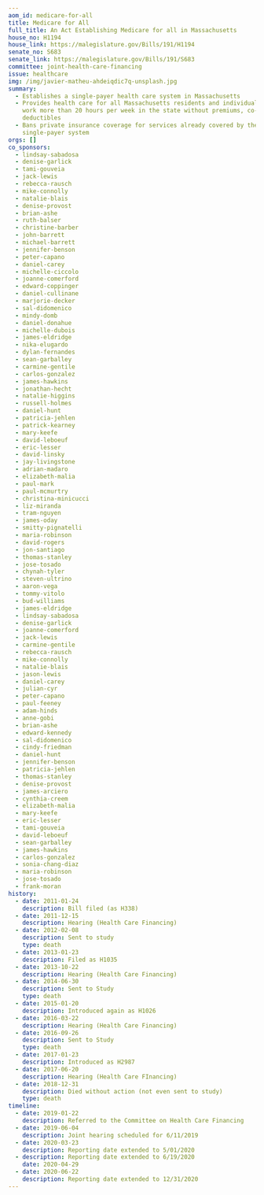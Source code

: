 ```yaml
---
aom_id: medicare-for-all
title: Medicare for All
full_title: An Act Establishing Medicare for all in Massachusetts
house_no: H1194
house_link: https://malegislature.gov/Bills/191/H1194
senate_no: S683
senate_link: https://malegislature.gov/Bills/191/S683
committee: joint-health-care-financing
issue: healthcare
img: /img/javier-matheu-ahdeiqdic7q-unsplash.jpg
summary:
  - Establishes a single-payer health care system in Massachusetts
  - Provides health care for all Massachusetts residents and individuals who
    work more than 20 hours per week in the state without premiums, co-pays, or
    deductibles
  - Bans private insurance coverage for services already covered by the
    single-payer system
orgs: []
co_sponsors:
  - lindsay-sabadosa
  - denise-garlick
  - tami-gouveia
  - jack-lewis
  - rebecca-rausch
  - mike-connolly
  - natalie-blais
  - denise-provost
  - brian-ashe
  - ruth-balser
  - christine-barber
  - john-barrett
  - michael-barrett
  - jennifer-benson
  - peter-capano
  - daniel-carey
  - michelle-ciccolo
  - joanne-comerford
  - edward-coppinger
  - daniel-cullinane
  - marjorie-decker
  - sal-didomenico
  - mindy-domb
  - daniel-donahue
  - michelle-dubois
  - james-eldridge
  - nika-elugardo
  - dylan-fernandes
  - sean-garballey
  - carmine-gentile
  - carlos-gonzalez
  - james-hawkins
  - jonathan-hecht
  - natalie-higgins
  - russell-holmes
  - daniel-hunt
  - patricia-jehlen
  - patrick-kearney
  - mary-keefe
  - david-leboeuf
  - eric-lesser
  - david-linsky
  - jay-livingstone
  - adrian-madaro
  - elizabeth-malia
  - paul-mark
  - paul-mcmurtry
  - christina-minicucci
  - liz-miranda
  - tram-nguyen
  - james-oday
  - smitty-pignatelli
  - maria-robinson
  - david-rogers
  - jon-santiago
  - thomas-stanley
  - jose-tosado
  - chynah-tyler
  - steven-ultrino
  - aaron-vega
  - tommy-vitolo
  - bud-williams
  - james-eldridge
  - lindsay-sabadosa
  - denise-garlick
  - joanne-comerford
  - jack-lewis
  - carmine-gentile
  - rebecca-rausch
  - mike-connolly
  - natalie-blais
  - jason-lewis
  - daniel-carey
  - julian-cyr
  - peter-capano
  - paul-feeney
  - adam-hinds
  - anne-gobi
  - brian-ashe
  - edward-kennedy
  - sal-didomenico
  - cindy-friedman
  - daniel-hunt
  - jennifer-benson
  - patricia-jehlen
  - thomas-stanley
  - denise-provost
  - james-arciero
  - cynthia-creem
  - elizabeth-malia
  - mary-keefe
  - eric-lesser
  - tami-gouveia
  - david-leboeuf
  - sean-garballey
  - james-hawkins
  - carlos-gonzalez
  - sonia-chang-diaz
  - maria-robinson
  - jose-tosado
  - frank-moran
history:
  - date: 2011-01-24
    description: Bill filed (as H338)
  - date: 2011-12-15
    description: Hearing (Health Care Financing)
  - date: 2012-02-08
    description: Sent to study
    type: death
  - date: 2013-01-23
    description: Filed as H1035
  - date: 2013-10-22
    description: Hearing (Health Care Financing)
  - date: 2014-06-30
    description: Sent to Study
    type: death
  - date: 2015-01-20
    description: Introduced again as H1026
  - date: 2016-03-22
    description: Hearing (Health Care Financing)
  - date: 2016-09-26
    description: Sent to Study
    type: death
  - date: 2017-01-23
    description: Introduced as H2987
  - date: 2017-06-20
    description: Hearing (Health Care FInancing)
  - date: 2018-12-31
    description: Died without action (not even sent to study)
    type: death
timeline:
  - date: 2019-01-22
    description: Referred to the Committee on Health Care Financing
  - date: 2019-06-04
    description: Joint hearing scheduled for 6/11/2019
  - date: 2020-03-23
    description: Reporting date extended to 5/01/2020
  - description: Reporting date extended to 6/19/2020
    date: 2020-04-29
  - date: 2020-06-22
    description: Reporting date extended to 12/31/2020
---
```

